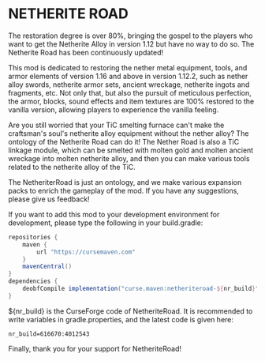 **NETHERITE ROAD**
==================
The restoration degree is over 80%, bringing the gospel to the players who want to get the Netherite Alloy in version 1.12 but have no way to do so. The Netherite Road has been continuously updated!

This mod is dedicated to restoring the nether metal equipment, tools, and armor elements of version 1.16 and above in version 1.12.2, such as nether alloy swords, netherite armor sets, ancient wreckage, netherite ingots and fragments, etc. Not only that, but also the pursuit of meticulous perfection, the armor, blocks, sound effects and item textures are 100% restored to the vanilla version, allowing players to experience the vanilla feeling.

Are you still worried that your TiC smelting furnace can't make the craftsman's soul's netherite alloy equipment without the nether alloy? The ontology of the Netherite Road can do it! The Nether Road is also a TiC linkage module, which can be smelted with molten gold and molten ancient wreckage into molten netherite alloy, and then you can make various tools related to the netherite alloy of the TiC.

The NetheriterRoad is just an ontology, and we make various expansion packs to enrich the gameplay of the mod. If you have any suggestions, please give us feedback!

If you want to add this mod to your development environment for development, please type the following in your build.gradle:

```gradle
repositories {
    maven {
        url "https://cursemaven.com"
    }
    mavenCentral()
}
dependencies {
    deobfCompile implementation("curse.maven:netheriteroad-${nr_build}")
}
```
${nr_build} is the CurseForge code of NetheriteRoad. It is recommended to write variables in gradle.properties, and the latest code is given here:
```properties
nr_build=616670:4012543
```

Finally, thank you for your support for NetheriteRoad!
